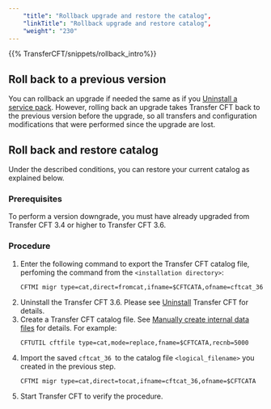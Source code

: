```yaml
---
    "title": "Rollback upgrade and restore the catalog",
    "linkTitle": "Rollback upgrade and restore catalog",
    "weight": "230"
---
```

{{% TransferCFT/snippets/rollback_intro%}}

Roll back to a previous version
-------------------------------

You can rollback an upgrade if needed the same as if you [Uninstall a service pack](#Uninstal). However, rolling back an upgrade takes Transfer CFT back to the previous version before the upgrade, so all transfers and configuration modifications that were performed since the upgrade are lost.

Roll back and restore catalog
-----------------------------

Under the described conditions, you can restore your current catalog as explained below.

### Prerequisites

To perform a version downgrade, you must have already upgraded from Transfer CFT 3.4 or higher to Transfer CFT 3.6.

### Procedure

1. Enter the following command to export the Transfer CFT catalog file, perfoming the command from the `<installation directory>`:  
    ```
    CFTMI migr type=cat,direct=fromcat,ifname=$CFTCATA,ofname=cftcat_36
    ```
1. Uninstall the Transfer CFT 3.6. Please see [Uninstall]() Transfer CFT for details.
1. Create a Transfer CFT catalog file. See [Manually create internal data files](../../../admin_intro/admin_commands_intro/cftfile) for details. For example:  
    ```
    CFTUTIL cftfile type=cat,mode=replace,fname=$CFTCATA,recnb=5000
    ```
1. Import the saved `cftcat_36 `to the catalog file `<logical_filename>` you created in the previous step.  
    ```
    CFTMI migr type=cat,direct=tocat,ifname=cftcat_36,ofname=$CFTCATA
    ```
1. Start Transfer CFT to verify the procedure.
